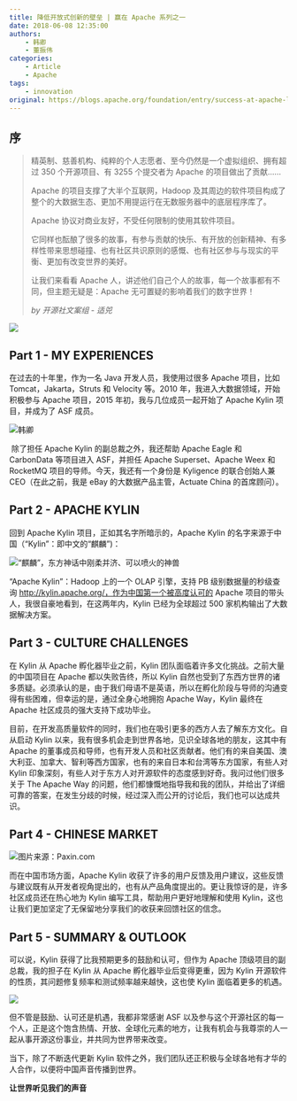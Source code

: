 ```yaml
---
title: 降低开放式创新的壁垒 | 赢在 Apache 系列之一
date: 2018-06-08 12:35:00
authors:
    - 韩卿
    - 董振伟
categories:
    - Article
    - Apache
tags:
    - innovation
original: https://blogs.apache.org/foundation/entry/success-at-apache-lowering-barriers
---
```


## 序

> 精英制、慈善机构、纯粹的个人志愿者、至今仍然是一个虚拟组织、拥有超过 350 个开源项目、有 3255 个提交者为 Apache 的项目做出了贡献……
>
> Apache 的项目支撑了大半个互联网，Hadoop 及其周边的软件项目构成了整个的大数据生态、更加不用提运行在无数服务器中的底层程序库了。
>
> Apache 协议对商业友好，不受任何限制的使用其软件项目。
>
> 它同样也酝酿了很多的故事，有参与贡献的快乐、有开放的创新精神、有多样性带来思想碰撞、也有社区共识原则的感慨、也有社区参与与现实的平衡、更加有改变世界的美好。
>
> 让我们来看看 Apache 人，讲述他们自己个人的故事，每一个故事都有不同，但主题无疑是：Apache 无可置疑的影响着我们的数字世界！
>
> _by 开源社文案组 - 适兕_

![](lowering-barriers-to-open-innovation/1amfzj70ce9.webp)

<!-- more -->

## Part 1 - MY EXPERIENCES

在过去的十年里，作为一名 Java 开发人员，我使用过很多 Apache 项目，比如 Tomcat，Jakarta，Struts 和 Velocity 等。2010 年，我进入大数据领域，开始积极参与 Apache 项目，2015 年初，我与几位成员一起开始了 Apache Kylin 项目，并成为了 ASF 成员。

![韩卿](lowering-barriers-to-open-innovation/ea8qfgrd8t.webp)

​ 除了担任 Apache Kylin 的副总裁之外，我还帮助 Apache Eagle 和 CarbonData 等项目进入 ASF，并担任 Apache Superset、Apache Weex 和 RocketMQ 项目的导师。今天，我还有一个身份是 Kyligence 的联合创始人兼 CEO（在此之前，我是 eBay 的大数据产品主管，Actuate China 的首席顾问）。

## Part 2 - APACHE KYLIN

回到 Apache Kylin 项目，正如其名字所暗示的，Apache Kylin 的名字来源于中国（“Kylin”：即中文的“麒麟”)：

![“麒麟”，东方神话中刚柔并济、可以喷火的神兽](lowering-barriers-to-open-innovation/sq3ga8kk8b.webp)

“Apache Kylin”：Hadoop 上的一个 OLAP 引擎，支持 PB 级别数据量的秒级查询 http://kylin.apache.org/，作为中国第一个被高度认可的 Apache 项目的带头人，我很自豪地看到，在这两年内，Kylin 已经为全球超过 500 家机构输出了大数据解决方案。

## Part 3 - CULTURE CHALLENGES

在 Kylin 从 Apache 孵化器毕业之前，Kylin 团队面临着许多文化挑战。之前大量的中国项目在 Apache 都以失败告终，所以 Kylin 自然也受到了东西方世界的诸多质疑。必须承认的是，由于我们母语不是英语，所以在孵化阶段与导师的沟通变得有些困难，但幸运的是，通过全身心地拥抱 Apache Way，Kylin 最终在 Apache 社区成员的强大支持下成功毕业。

目前，在开发高质量软件的同时，我们也在吸引更多的西方人去了解东方文化。自从启动 Kylin 以来，我有很多机会走到世界各地，见识全球各地的朋友，这其中有 Apache 的董事成员和导师，也有开发人员和社区贡献者。他们有的来自美国、澳大利亚、加拿大、智利等西方国家，也有的来自日本和台湾等东方国家，有些人对 Kylin 印象深刻，有些人对于东方人对开源软件的态度感到好奇。我问过他们很多关于 The Apache Way 的问题，他们都慷慨地指导我和我的团队，并给出了详细可靠的答案，在发生分歧的时候，经过深入而公开的讨论后，我们也可以达成共识。

## Part 4 - CHINESE MARKET

![图片来源：Paxin.com](lowering-barriers-to-open-innovation/2d1i2vuiwrk.webp)

而在中国市场方面，Apache Kylin 收获了许多的用户反馈及用户建议，这些反馈与建议既有从开发者视角提出的，也有从产品角度提出的。更让我惊讶的是，许多社区成员还在热心地为 Kylin 编写工具，帮助用户更好地理解和使用 Kylin，这也让我们更加坚定了无保留地分享我们的收获来回馈社区的信念。

## Part 5 - SUMMARY & OUTLOOK

可以说，Kylin 获得了比我预期更多的鼓励和认可，但作为 Apache 顶级项目的副总裁，我的担子在 Kylin 从 Apache 孵化器毕业后变得更重，因为 Kylin 开源软件的性质，其问题修复频率和测试频率越来越快，这也使 Kylin 面临着更多的机遇。

![](lowering-barriers-to-open-innovation/1bmhmthjozd.webp)

但不管是鼓励、认可还是机遇，我都非常感谢 ASF 以及参与这个开源社区的每一个人，正是这个饱含热情、开放、全球化元素的地方，让我有机会与我尊崇的人一起从事开源这份事业，并共同为世界带来改变。

当下，除了不断迭代更新 Kylin 软件之外，我们团队还正积极与全球各地有才华的人合作，以便将中国声音传播到世界。

**让世界听见我们的声音**

